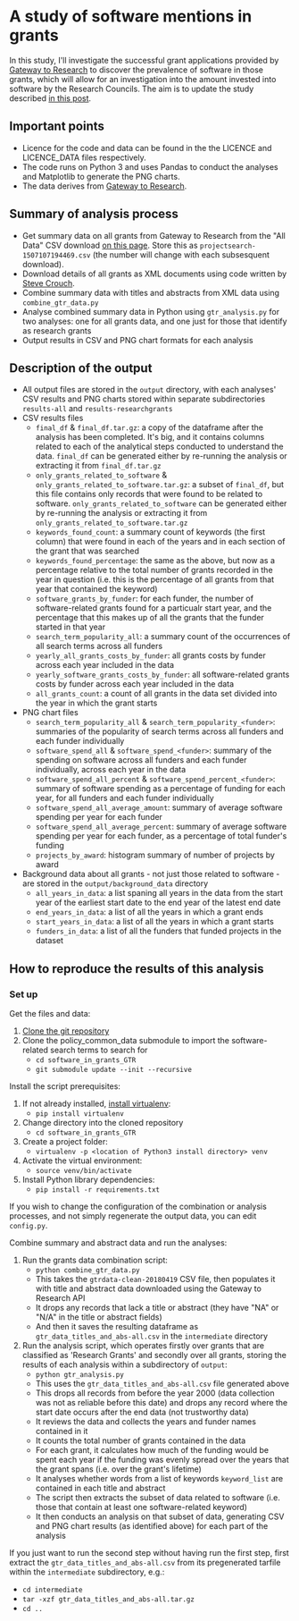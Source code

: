 # A study of software mentions in grants

In this study, I'll investigate the successful grant applications provided by [Gateway to Research](http://gtr.rcuk.ac.uk/) to discover the prevalence of software in those grants, which will allow for an investigation into the amount invested into software by the Research Councils. The aim is to update the study described [in this post](https://www.software.ac.uk/blog/2016-09-12-ps840-million-uks-investment-software-reliant-research-2013).

## Important points

* Licence for the code and data can be found in the the LICENCE and LICENCE_DATA files respectively.
* The code runs on Python 3 and uses Pandas to conduct the analyses and Matplotlib to generate the PNG charts.
* The data derives from [Gateway to Research](http://gtr.rcuk.ac.uk/).

## Summary of analysis process

* Get summary data on all grants from Gateway to Research from the "All Data" CSV download [on this page](http://gtr.rcuk.ac.uk/search/project?term=*). Store this as ```projectsearch-1507107194469.csv``` (the number will change with each subsesquent download).
* Download details of all grants as XML documents using code written by [Steve Crouch](https://github.com/softwaresaved/training-set-collector).
* Combine summary data with titles and abstracts from XML data using ```combine_gtr_data.py```
* Analyse combined summary data in Python using ```gtr_analysis.py``` for two analyses: one for all grants data, and one just for those that identify as research grants
* Output results in CSV and PNG chart formats for each analysis

## Description of the output

* All output files are stored in the ```output``` directory, with each analyses' CSV results and PNG charts stored within separate subdirectories ```results-all``` and ```results-researchgrants```
* CSV results files
    * ```final_df``` & ```final_df.tar.gz```: a copy of the dataframe after the analysis has been completed. It's big, and it contains columns related to each of the analytical steps conducted to understand the data. ```final_df``` can be generated either by re-running the analysis or extracting it from ```final_df.tar.gz```
    * ```only_grants_related_to_software``` & ```only_grants_related_to_software.tar.gz```: a subset of ```final_df```, but this file contains only records that were found to be related to software. ```only_grants_related_to_software``` can be generated either by re-running the analysis or extracting it from ```only_grants_related_to_software.tar.gz```
    * ```keywords_found_count```: a summary count of keywords (the first column) that were found in each of the years and in each section of the grant that was searched
    * ```keywords_found_percentage```: the same as the above, but now as a percentage relative to the total number of grants recorded in the year in question (i.e. this is the percentage of all grants from that year that contained the keyword)
    * ```software_grants_by_funder```: for each funder, the number of software-related grants found for a particualr start year, and the percentage that this makes up of all the grants that the funder started in that year
    * ```search_term_popularity_all```: a summary count of the occurrences of all search terms across all funders
    * ```yearly_all_grants_costs_by_funder```: all grants costs by funder across each year included in the data
    * ```yearly_software_grants_costs_by_funder```: all software-related grants costs by funder across each year included in the data
    * ```all_grants_count```: a count of all grants in the data set divided into the year in which the grant starts
* PNG chart files
    * ```search_term_popularity_all``` & ```search_term_popularity_<funder>```: summaries of the popularity of search terms across all funders and each funder individually
    * ```software_spend_all``` & ```software_spend_<funder>```: summary of the spending on software across all funders and each funder individually, across each year in the data
    * ```software_spend_all_percent``` & ```software_spend_percent_<funder>```: summary of software spending as a percentage of funding for each year, for all funders and each funder individually
    * ```software_spend_all_average_amount```: summary of average software spending per year for each funder
    * ```software_spend_all_average_percent```: summary of average software spending per year for each funder, as a percentage of total funder's funding
    * ```projects_by_award```: histogram summary of number of projects by award
* Background data about all grants - not just those related to software - are stored in the ```output/background_data``` directory
    * ```all_years_in_data```: a list spaning all years in the data from the start year of the earliest start date to the end year of the latest end date
    * ```end_years_in_data```: a list of all the years in which a grant ends
    * ```start_years_in_data```: a list of all the years in which a grant starts
    * ```funders_in_data```: a list of all the funders that funded projects in the dataset

## How to reproduce the results of this analysis

### Set up

Get the files and data:

1. [Clone the git repository](https://github.com/softwaresaved/software_in_grants_GTR)
1. Clone the policy_common_data submodule to import the software-related search terms to search for
   * ```cd software_in_grants_GTR```
   * ```git submodule update --init --recursive```

Install the script prerequisites:

1. If not already installed, [install virtualenv](http://docs.python-guide.org/en/latest/dev/virtualenvs/):
   * ```pip install virtualenv```
1. Change directory into the cloned repository
   * ```cd software_in_grants_GTR```
1. Create a project folder:
   * ```virtualenv -p <location of Python3 install directory> venv```
1. Activate the virtual environment:
   * ```source venv/bin/activate ```
1. Install Python library dependencies:
   * ```pip install -r requirements.txt ```

If you wish to change the configuration of the combination or analysis processes, and not simply regenerate the output data,
you can edit ```config.py```.

Combine summary and abstract data and run the analyses:

1. Run the grants data combination script:
    * ```python combine_gtr_data.py```
    * This takes the ```gtrdata-clean-20180419``` CSV file, then populates it with title and abstract data downloaded using the Gateway to Research API
    * It drops any records that lack a title or abstract (they have "NA" or "N/A" in the title or abstract fields)
    * And then it saves the resulting dataframe as ```gtr_data_titles_and_abs-all.csv``` in the ```intermediate``` directory
1. Run the analysis script, which operates firstly over grants that are classified as 'Research Grants' and secondly over all grants, storing the results of each analysis within a subdirectory of ```output```:
    * ```python gtr_analysis.py```
    * This uses the ```gtr_data_titles_and_abs-all.csv``` file generated above
    * This drops all records from before the year 2000 (data collection was not as reliable before this date) and drops any record where the start date occurs after the end data (not trustworthy data)
    * It reviews the data and collects the years and funder names contained in it
    * It counts the total number of grants contained in the data
    * For each grant, it calculates how much of the funding would be spent each year if the funding was evenly spread over the years that the grant spans (i.e. over the grant's lifetime)
    * It analyses whether words from a list of keywords ```keyword_list``` are contained in each title and abstract
    * The script then extracts the subset of data related to software (i.e. those that contain at least one software-related keyword)
    * It then conducts an analysis on that subset of data, generating CSV and PNG chart results (as identified above) for each part of the analysis

If you just want to run the second step without having run the first step, first extract the ```gtr_data_titles_and_abs-all.csv``` from its pregenerated tarfile
within the ```intermediate``` subdirectory, e.g.:

* ```cd intermediate```
* ```tar -xzf gtr_data_titles_and_abs-all.tar.gz```
* ```cd ..```
